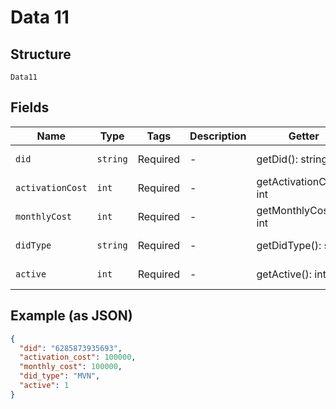 
# Data 11

## Structure

`Data11`

## Fields

| Name | Type | Tags | Description | Getter | Setter |
|  --- | --- | --- | --- | --- | --- |
| `did` | `string` | Required | - | getDid(): string | setDid(string did): void |
| `activationCost` | `int` | Required | - | getActivationCost(): int | setActivationCost(int activationCost): void |
| `monthlyCost` | `int` | Required | - | getMonthlyCost(): int | setMonthlyCost(int monthlyCost): void |
| `didType` | `string` | Required | - | getDidType(): string | setDidType(string didType): void |
| `active` | `int` | Required | - | getActive(): int | setActive(int active): void |

## Example (as JSON)

```json
{
  "did": "6285873935693",
  "activation_cost": 100000,
  "monthly_cost": 100000,
  "did_type": "MVN",
  "active": 1
}
```

